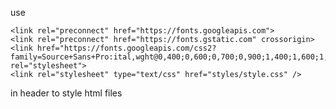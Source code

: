 use

    <link rel="preconnect" href="https://fonts.googleapis.com">
    <link rel="preconnect" href="https://fonts.gstatic.com" crossorigin>
    <link href="https://fonts.googleapis.com/css2?family=Source+Sans+Pro:ital,wght@0,400;0,600;0,700;0,900;1,400;1,600;1,700;1,900&display=swap" rel="stylesheet">
    <link rel="stylesheet" type="text/css" href="styles/style.css" />

in header to style html files
